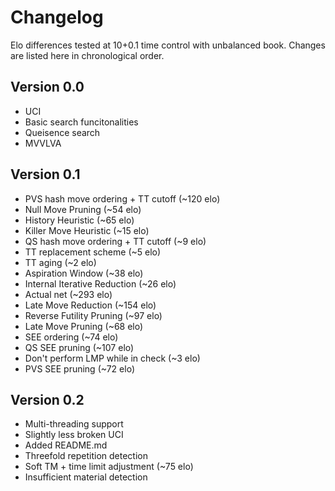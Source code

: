 # Changelog
Elo differences tested at 10+0.1 time control with unbalanced book.
Changes are listed here in chronological order.

## Version 0.0
+ UCI
+ Basic search funcitonalities
+ Queisence search
+ MVVLVA

## Version 0.1
+ PVS hash move ordering + TT cutoff (~120 elo)
+ Null Move Pruning                 (~54 elo)
+ History Heuristic                 (~65 elo)
+ Killer Move Heuristic             (~15 elo)
+ QS hash move ordering + TT cutoff (~9 elo)
+ TT replacement scheme             (~5 elo)
+ TT aging                          (~2 elo)
+ Aspiration Window                 (~38 elo)
+ Internal Iterative Reduction      (~26 elo)
+ Actual net                        (~293 elo)
+ Late Move Reduction               (~154 elo)
+ Reverse Futility Pruning          (~97 elo)
+ Late Move Pruning                 (~68 elo)
+ SEE ordering                      (~74 elo)
+ QS SEE pruning                    (~107 elo)
+ Don't perform LMP while in check  (~3 elo)
+ PVS SEE pruning                   (~72 elo)

## Version 0.2
+ Multi-threading support
+ Slightly less broken UCI
+ Added README.md
+ Threefold repetition detection
+ Soft TM + time limit adjustment   (~75 elo)
+ Insufficient material detection
